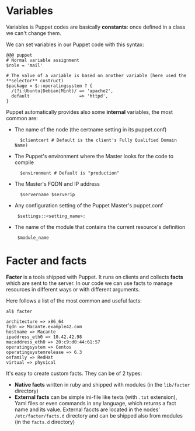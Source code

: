 # Variables

Variables is Puppet codes are basically **constants**: once defined in a class we can't change them.

We can set variables in our Puppet code with this syntax:

    @@@ puppet
    # Normal variable assignment
    $role = 'mail'

    # The value of a variable is based on another variable (here used the **selector** costruct)
    $package = $::operatingsystem ? {
      /(?i:Ubuntu|Debian|Mint)/ => 'apache2',
      default                   => 'httpd',
    }

Puppet automatically provides also some **internal** variables, the most common are:

- The name of the node (the certname setting in its puppet.conf)

        $clientcert # Default is the client's Fully Qualified Domain Name)

- The Puppet's environment where the Master looks for the code to compile

        $environment # Default is "production"

- The Master's FQDN and IP address

        $servername $serverip

-  Any configuration setting of the Puppet Master's puppet.conf

        $settings::<setting_name>:

-  The name of the module that contains the current resource's definition

        $module_name

# Facter and facts

**Facter** is a tools shipped with Puppet. It runs on clients and collects **facts** which are sent to the server. In our code we can use facts to manage resources in different ways or with different arguments.


Here follows a list of the most common and useful facts:

    al$ facter

    architecture => x86_64
    fqdn => Macante.example42.com
    hostname => Macante
    ipaddress_eth0 => 10.42.42.98
    macaddress_eth0 => 20:c9:d0:44:61:57
    operatingsystem => Centos
    operatingsystemrelease => 6.3
    osfamily => RedHat
    virtual => physical

It's easy to create custom facts. They can be of 2 types:

- **Native facts** written in ruby and shipped with modules (in the ```lib/facter``` directory)
- **External facts** can be simple ini-file like texts (with ```.txt``` extension), Yaml files or even commands in any language, which returns a fact name and its value. External faccts are located in the nodes' ```/etc/facter/facts.d``` directory and can be shipped also from modules (in the ```facts.d``` directory)


